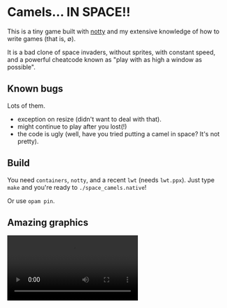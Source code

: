 # Camels… IN SPACE!!

This is a tiny game built with [notty](http://pqwy.github.io/notty/)
and my extensive knowledge of how to write games (that is, ∅).

It is a bad clone of space invaders, without sprites, with constant speed,
and a powerful cheatcode known as "play with as high a window as possible".

## Known bugs

Lots of them.

- exception on resize (didn't want to deal with that).
- might continue to play after you lost(!)
- the code is ugly (well, have you tried putting a camel in space? It's not
  pretty).

## Build

You need `containers`, `notty`, and a recent `lwt` (needs `lwt.ppx`).
Just type `make` and you're ready to `./space_camels.native`!

Or use `opam pin`.

## Amazing graphics

<video autoplay loop>
  <source src="media/screen.webm" type="video/webm">
  Your browser does not support the video tag.
</video>

